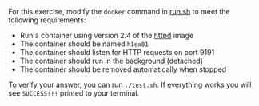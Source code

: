 For this exercise, modify the `docker` command in [run.sh](run.sh) to meet the following
requirements:
* Run a container using version 2.4 of the [httpd](https://hub.docker.com/_/httpd) image
* The container should be named `h1ex01`
* The container should listen for HTTP requests on port 9191
* The container should run in the background (detached)
* The container should be removed automatically when stopped

To verify your answer, you can run `./test.sh`.  If everything works you will see `SUCCESS!!!`
printed to your terminal.
